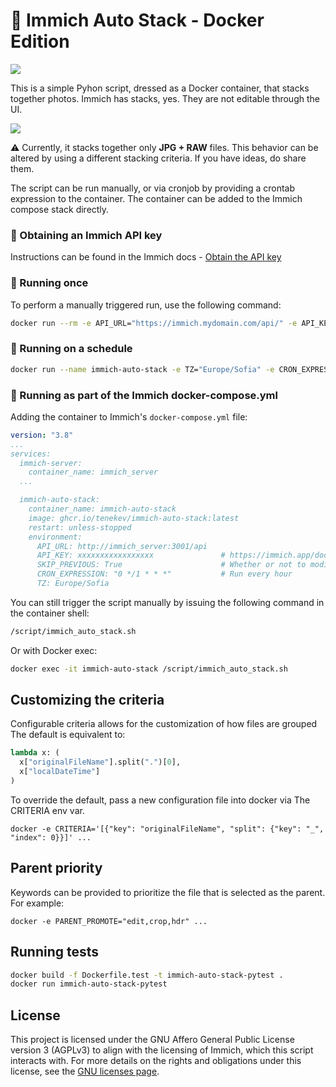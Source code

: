 # 🐳 Immich Auto Stack - Docker Edition

![](images/stacks.png)

This is a simple Pyhon script, dressed as a Docker container, that stacks together photos. Immich has stacks, yes. They are not editable through the UI.

![](images/strip.png)

⚠️ Currently, it stacks together only **JPG + RAW** files. This behavior can be altered by using a different stacking criteria. If you have ideas, do share them.

The script can be run manually, or via cronjob by providing a crontab expression to the container. The container can be added to the Immich compose stack directly.

### 🔑 Obtaining an Immich API key
Instructions can be found in the Immich docs - [Obtain the API key](https://immich.app/docs/features/command-line-interface#obtain-the-api-key)

### 🔂 Running once
To perform a manually triggered run, use the following command:

```bash
docker run --rm -e API_URL="https://immich.mydomain.com/api/" -e API_KEY="xxxxx" -e SKIP_PREVIOUS=True ghcr.io/tenekev/immich-auto-stack:latest /script/immich_auto_stack.sh
```

### 🔁 Running on a schedule
```bash
docker run --name immich-auto-stack -e TZ="Europe/Sofia" -e CRON_EXPRESSION="0 * * * *" -e API_URL="https://immich.mydomain.com/api/" -e API_KEY="xxxxx" -e SKIP_PREVIOUS=True ghcr.io/tenekev/immich-auto-stack:latest
```

### 📃 Running as part of the Immich docker-compose.yml
Adding the container to Immich's `docker-compose.yml` file:

```yml
version: "3.8"
...
services:
  immich-server:
    container_name: immich_server
  ...

  immich-auto-stack:
    container_name: immich-auto-stack
    image: ghcr.io/tenekev/immich-auto-stack:latest
    restart: unless-stopped
    environment:
      API_URL: http://immich_server:3001/api
      API_KEY: xxxxxxxxxxxxxxxxx               # https://immich.app/docs/features/command-line-interface#obtain-the-api-key
      SKIP_PREVIOUS: True                      # Whether or not to modify photos that are already in stacks. Going over all assets takes a lot more time.
      CRON_EXPRESSION: "0 */1 * * *"           # Run every hour
      TZ: Europe/Sofia
```

You can still trigger the script manually by issuing the following command in the container shell:
```sh
/script/immich_auto_stack.sh
```
Or with Docker exec:
```sh
docker exec -it immich-auto-stack /script/immich_auto_stack.sh
```

## Customizing the criteria

Configurable criteria allows for the customization of how files are grouped
The default is equivalent to:

```python
lambda x: (
  x["originalFileName"].split(".")[0],
  x["localDateTime"]
)
```

To override the default, pass a new configuration file into docker via
The CRITERIA env var.

```shell
docker -e CRITERIA='[{"key": "originalFileName", "split": {"key": "_", "index": 0}}]' ...
``` 

## Parent priority

Keywords can be provided to prioritize the file that is selected as the parent. For example:

```shell
docker -e PARENT_PROMOTE="edit,crop,hdr" ...
``` 

## Running tests

```sh
docker build -f Dockerfile.test -t immich-auto-stack-pytest .
docker run immich-auto-stack-pytest
```

## License

This project is licensed under the GNU Affero General Public License version 3 (AGPLv3) to align with the licensing of Immich, which this script interacts with. For more details on the rights and obligations under this license, see the [GNU licenses page](https://opensource.org/license/agpl-v3).

